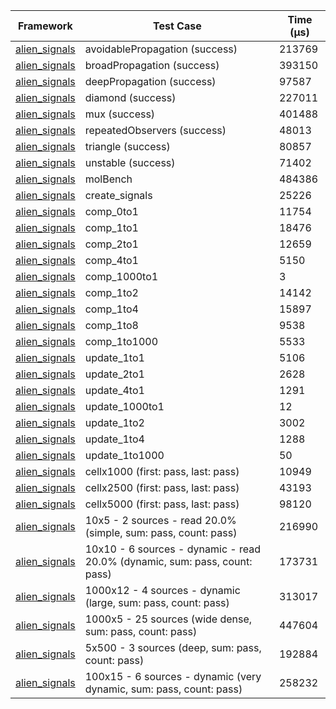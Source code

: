 | Framework | Test Case | Time (μs) |
| --- | --- | --- |
| [alien_signals](https://github.com/medz/alien-signals-dart) | avoidablePropagation (success) | 213769 |
| [alien_signals](https://github.com/medz/alien-signals-dart) | broadPropagation (success) | 393150 |
| [alien_signals](https://github.com/medz/alien-signals-dart) | deepPropagation (success) | 97587 |
| [alien_signals](https://github.com/medz/alien-signals-dart) | diamond (success) | 227011 |
| [alien_signals](https://github.com/medz/alien-signals-dart) | mux (success) | 401488 |
| [alien_signals](https://github.com/medz/alien-signals-dart) | repeatedObservers (success) | 48013 |
| [alien_signals](https://github.com/medz/alien-signals-dart) | triangle (success) | 80857 |
| [alien_signals](https://github.com/medz/alien-signals-dart) | unstable (success) | 71402 |
| [alien_signals](https://github.com/medz/alien-signals-dart) | molBench | 484386 |
| [alien_signals](https://github.com/medz/alien-signals-dart) | create_signals | 25226 |
| [alien_signals](https://github.com/medz/alien-signals-dart) | comp_0to1 | 11754 |
| [alien_signals](https://github.com/medz/alien-signals-dart) | comp_1to1 | 18476 |
| [alien_signals](https://github.com/medz/alien-signals-dart) | comp_2to1 | 12659 |
| [alien_signals](https://github.com/medz/alien-signals-dart) | comp_4to1 | 5150 |
| [alien_signals](https://github.com/medz/alien-signals-dart) | comp_1000to1 | 3 |
| [alien_signals](https://github.com/medz/alien-signals-dart) | comp_1to2 | 14142 |
| [alien_signals](https://github.com/medz/alien-signals-dart) | comp_1to4 | 15897 |
| [alien_signals](https://github.com/medz/alien-signals-dart) | comp_1to8 | 9538 |
| [alien_signals](https://github.com/medz/alien-signals-dart) | comp_1to1000 | 5533 |
| [alien_signals](https://github.com/medz/alien-signals-dart) | update_1to1 | 5106 |
| [alien_signals](https://github.com/medz/alien-signals-dart) | update_2to1 | 2628 |
| [alien_signals](https://github.com/medz/alien-signals-dart) | update_4to1 | 1291 |
| [alien_signals](https://github.com/medz/alien-signals-dart) | update_1000to1 | 12 |
| [alien_signals](https://github.com/medz/alien-signals-dart) | update_1to2 | 3002 |
| [alien_signals](https://github.com/medz/alien-signals-dart) | update_1to4 | 1288 |
| [alien_signals](https://github.com/medz/alien-signals-dart) | update_1to1000 | 50 |
| [alien_signals](https://github.com/medz/alien-signals-dart) | cellx1000 (first: pass, last: pass) | 10949 |
| [alien_signals](https://github.com/medz/alien-signals-dart) | cellx2500 (first: pass, last: pass) | 43193 |
| [alien_signals](https://github.com/medz/alien-signals-dart) | cellx5000 (first: pass, last: pass) | 98120 |
| [alien_signals](https://github.com/medz/alien-signals-dart) | 10x5 - 2 sources - read 20.0% (simple, sum: pass, count: pass) | 216990 |
| [alien_signals](https://github.com/medz/alien-signals-dart) | 10x10 - 6 sources - dynamic - read 20.0% (dynamic, sum: pass, count: pass) | 173731 |
| [alien_signals](https://github.com/medz/alien-signals-dart) | 1000x12 - 4 sources - dynamic (large, sum: pass, count: pass) | 313017 |
| [alien_signals](https://github.com/medz/alien-signals-dart) | 1000x5 - 25 sources (wide dense, sum: pass, count: pass) | 447604 |
| [alien_signals](https://github.com/medz/alien-signals-dart) | 5x500 - 3 sources (deep, sum: pass, count: pass) | 192884 |
| [alien_signals](https://github.com/medz/alien-signals-dart) | 100x15 - 6 sources - dynamic (very dynamic, sum: pass, count: pass) | 258232 |
